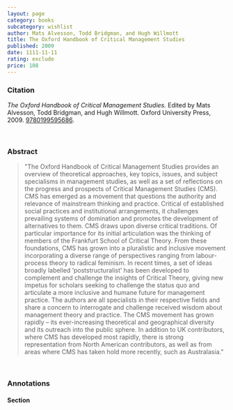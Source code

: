 ```yaml
---
layout: page
category: books
subcategory: wishlist
author: Mats Alvesson, Todd Bridgman, and Hugh Willmott
title: The Oxford Handbook of Critical Management Studies
published: 2009
date: 1111-11-11
rating: exclude
price: 108
---
```


### Citation

*The Oxford Handbook of Critical Management Studies.* Edited by Mats Alvesson, Todd Bridgman, and Hugh Willmott. Oxford University Press, 2009. [9780199595686](https://academic.oup.com/edited-volume/34511).

<br>

### Abstract

> "The Oxford Handbook of Critical Management Studies provides an overview of theoretical approaches, key topics, issues, and subject specialisms in management studies, as well as a set of reflections on the progress and prospects of Critical Management Studies (CMS). CMS has emerged as a movement that questions the authority and relevance of mainstream thinking and practice. Critical of established social practices and institutional arrangements, it challenges prevailing systems of domination and promotes the development of alternatives to them. CMS draws upon diverse critical traditions. Of particular importance for its initial articulation was the thinking of members of the Frankfurt School of Critical Theory. From these foundations, CMS has grown into a pluralistic and inclusive movement incorporating a diverse range of perspectives ranging from labour-process theory to radical feminism. In recent times, a set of ideas broadly labelled ‘poststructuralist’ has been developed to complement and challenge the insights of Critical Theory, giving new impetus for scholars seeking to challenge the status quo and articulate a more inclusive and humane future for management practice. The authors are all specialists in their respective fields and share a concern to interrogate and challenge received wisdom about management theory and practice. The CMS movement has grown rapidly – its ever-increasing theoretical and geographical diversity and its outreach into the public sphere. In addition to UK contributors, where CMS has developed most rapidly, there is strong representation from North American contributors, as well as from areas where CMS has taken hold more recently, such as Australasia."

<br>

### Annotations

#### Section

<br>

